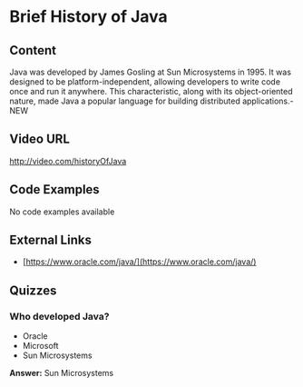 # Brief History of Java

## Content

Java was developed by James Gosling at Sun Microsystems in 1995. It was designed to be platform-independent, allowing developers to write code once and run it anywhere. This characteristic, along with its object-oriented nature, made Java a popular language for building distributed applications.-NEW

## Video URL

http://video.com/historyOfJava

## Code Examples

No code examples available

## External Links

- [https://www.oracle.com/java/](https://www.oracle.com/java/)

## Quizzes

### Who developed Java?

- Oracle
- Microsoft
- Sun Microsystems

**Answer:** Sun Microsystems